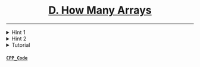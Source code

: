 # <center><u>[D. How Many Arrays](https://www.hackerrank.com/contests/codecode-pec/challenges/how-many-arrays-iswar-charmi)</u></center>
---

<details>
  <summary>Hint 1</summary>
  Rearrange the odd and even indices
</details>
<details>
  <summary>Hint 2</summary>

  Think of the array $A_1, A_3, A_5, ..., A_{2 \cdot n - 1}, A_2, A_4, ..., A_{2 \cdot n}.$ How many such arrays are possible ? The answer to this problem is the answer to the original problem.

</details>
<details>
  <summary>Tutorial</summary>

  The number of $N$ length arrays which are non-decreasing and have elements in the range $[1, M]$ is $^{N + M - 1} C_{M - 1}$ Where $^N C_R$ is the number of possible combinations of $R$ elements given $N$ elements.

  <details>
    <summary>Why</summary>


    Assume that you have $N$ numbers and you wish to group them in $M$ partitions. A partition is allowed to be empty. The $i^{th}$ partition from the left will have all it's elements equal to $i$. The number of such partitions is the number of ways of inserting $M - 1$ 'bars' among the $N$ numbers. Each bar shall act as a separation between $2$ partitions. This can be solved by assuming a total of $N + M - 1$ elements and selecting $M - 1$ elements out of them. The selected elements become 'bars' and rest of the $N$ elements act as numbers.

  </details>


  Notice that each non-decreasing array uniquely maps to exactly $1$ array satisfying the constraints given in the problem statement. To create such an array, simply reverse the second half of the non-decreasing array and then zip the first half and second half together such that all the elements in the second half occupy all the even indices while the elements of the first half occupy the odd indices.

  Example: $(1, 2, 3, 4)$ will map to $(1, 4, 2, 3)$
  Therefore the answer to the original problem is the same as finding the answer to the following problem: find the number of arrays such that each has a length n, with elements sorted in non-decreasing order and in the range $[1, \ M]$. 

  Using this fact we can output the answer for a given pair of $N, M$ as 
 $^{2 \cdot N + M - 1}C_{M - 1}$

  You will need to precompute factorials to answer each test case in $O(1)$

</details>

#### [`CPP_Code`](./../Codes//D_HowManyArrays.cpp)